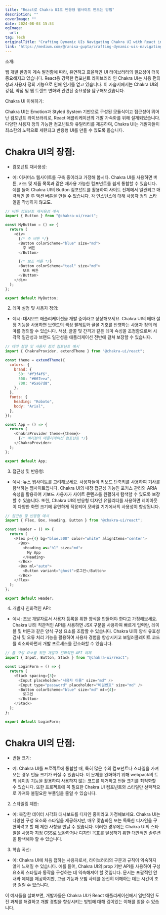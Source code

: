 ```yaml
---
title: "React로 Chakra UI로 반응형 웹사이트 만드는 방법"
description: ""
coverImage: ""
date: 2024-08-03 15:53
ogImage: 
  url: 
tag: Tech
originalTitle: "Crafting Dynamic UIs Navigating Chakra UI with React in Evolving Web Trends"
link: "https://medium.com/@ranisa-gupta/crafting-dynamic-uis-navigating-chakra-ui-with-react-in-evolving-web-trends-81a09d709a10"
---
```




소개:

웹 개발 환경이 계속 발전함에 따라, 유연하고 효율적인 UI 라이브러리의 필요성이 더욱 중요해지고 있습니다. React용 강력한 컴포넌트 라이브러리 인 Chakra UI는 사용 편의성과 사용자 정의 기능으로 인해 인기를 얻고 있습니다. 이 자습서에서는 Chakra UI의 강점, 약점 및 웹 트렌드 변화와 관련된 중요성을 탐구해보겠습니다.

Chakra UI 이해하기:

Chakra UI는 Emotion과 Styled System 기반으로 구성된 모듈식이고 접근성이 뛰어난 컴포넌트 라이브러리로, React 애플리케이션의 개발 가속화를 위해 설계되었습니다. 다양한 사용자 정의 가능한 컴포넌트와 유틸리티를 제공하여, Chakra UI는 개발자들이 최소한의 노력으로 세련되고 반응형 UI를 만들 수 있도록 돕습니다.

<div class="content-ad"></div>

# Chakra UI의 장점:

- 컴포넌트 재사용성:

- 예: 이커머스 웹사이트를 구축 중이라고 가정해 봅시다. Chakra UI를 사용하면 버튼, 카드 및 제품 목록과 같은 재사용 가능한 컴포넌트를 쉽게 통합할 수 있습니다. 예를 들어 Chakra UI의 Button 컴포넌트를 활용하여 사이트 전체에서 일관되고 매력적인 콜 투 액션 버튼을 만들 수 있습니다. 각 인스턴스에 대해 사용자 정의 스타일을 작성하지 않고도.

```js
// 버튼 컴포넌트 재사용성 예시
import { Button } from "@chakra-ui/react";

const MyButton = () => {
  return (
    <div>
      {/* 주 버튼 */}
      <Button colorScheme="blue" size="md">
        주 버튼
      </Button>

      {/* 보조 버튼 */}
      <Button colorScheme="teal" size="md">
        보조 버튼
      </Button>
    </div>
  );
};

export default MyButton;
```

<div class="content-ad"></div>

2. 테마 설정 및 사용자 정의:

- 예시: 대시보드 애플리케이션을 개발 중이라고 상상해보세요. Chakra UI의 테마 설정 기능을 사용하면 브랜드의 색상 팔레트와 글꼴 기호를 반영하는 사용자 정의 테마를 정의할 수 있습니다. 색상, 글꼴 및 간격과 같은 테마 속성을 조정함으로써 시각적 일관성과 브랜드 일관성을 애플리케이션 전반에 걸쳐 보장할 수 있습니다.

```js
// 테마 설정 및 사용자 정의 컴포넌트 예시
import { ChakraProvider, extendTheme } from "@chakra-ui/react";

const theme = extendTheme({
  colors: {
    brand: {
      50: "#f3f4f6",
      500: "#667eea",
      700: "#5a67d8",
    },
  },
  fonts: {
    heading: "Roboto",
    body: "Arial",
  },
});

const App = () => {
  return (
    <ChakraProvider theme={theme}>
      {/* 여러분의 애플리케이션 컴포넌트 */}
    </ChakraProvider>
  );
};

export default App;
```

3. 접근성 및 반응형:

<div class="content-ad"></div>

- 예시: 뉴스 웹사이트를 고려해보세요. 사용자들이 키보드 단축키를 사용하여 기사를 탐색하는 웹사이트입니다. Chakra UI의 내장 접근성 기능인 포커스 관리와 ARIA 속성을 활용하여 키보드 사용자가 사이트 콘텐츠를 원활하게 탐색할 수 있도록 보장할 수 있습니다. 또한, Chakra UI의 반응형 디자인 유틸리티를 사용하면 레이아웃이 다양한 화면 크기에 유연하게 적응되어 모바일 기기에서의 사용성이 향상됩니다.

```js
// 접근성 및 반응형 예시
import { Flex, Box, Heading, Button } from "@chakra-ui/react";

const Header = () => {
  return (
    <Flex p={4} bg="blue.500" color="white" alignItems="center">
      <Box>
        <Heading as="h1" size="md">
          My App
        </Heading>
      </Box>
      <Box ml="auto">
        <Button variant="ghost">로그인</Button>
      </Box>
    </Flex>
  );
};

export default Header;
```

4. 개발자 친화적인 API:

- 예시: 초보 개발자로서 사용자 등록을 위한 양식을 만들어야 한다고 가정해보세요. Chakra UI의 직관적인 API를 사용하면 JSX 구문을 사용하여 빠르게 입력란, 레이블 및 버튼과 같은 양식 구성 요소를 조합할 수 있습니다. Chakra UI의 양식 유효성 검사 및 오류 처리 기능을 활용하여 사용자 경험을 향상시키고 보일러플레이트 코드를 최소화하면서 개발 프로세스를 간소화할 수 있습니다.

<div class="content-ad"></div>

```js
// 폼 구성 요소를 위한 개발자 친화적인 API 예제
import { Input, Button, Stack } from "@chakra-ui/react";

const LoginForm = () => {
  return (
    <Stack spacing={3}>
      <Input placeholder="사용자 이름" size="md" />
      <Input type="password" placeholder="비밀번호" size="md" />
      <Button colorScheme="blue" size="md" mt={4}>
        로그인
      </Button>
    </Stack>
  );
};

export default LoginForm;
```

# Chakra UI의 단점:

- 번들 크기:

- 예: Chakra UI를 프로젝트에 통합할 때, 특히 많은 수의 컴포넌트나 스타일을 가져오는 경우 번들 크기가 커질 수 있습니다. 이 문제를 완화하기 위해 webpack의 트리 쉐이킹 기능을 활용하여 사용하지 않는 코드를 제거하고 번들 크기를 최적화할 수 있습니다. 또한 프로젝트에 꼭 필요한 Chakra UI 컴포넌트와 스타일만 선택적으로 가져와 불필요한 부풀임을 줄일 수 있습니다.

<div class="content-ad"></div>

2. 스타일링 제한:

- 예: 복잡한 데이터 시각화 대시보드를 디자인 중이라고 가정해보세요. Chakra UI는 다양한 구성 요소와 스타일을 제공하지만, 매우 맞춤화된 또는 독특한 디자인을 구현하려고 할 때 제한 사항을 만날 수 있습니다. 이러한 경우에는 Chakra UI의 스타일을 사용자 지정 CSS로 보완하거나 디자인 목표를 달성하기 위한 대안적인 솔루션을 탐색해야 할 수 있습니다.

3. 학습 곡선:

- 예: Chakra UI에 처음 접하는 사용자로서, 라이브러리의 구문과 규칙이 익숙하지 않게 느껴질 수 있습니다. 예를 들어, Chakra UI의 prop 기반 API를 사용하여 구성 요소의 스타일과 동작을 구성하는 데 익숙해져야 할 것입니다. 문서는 포괄적인 안내와 예제를 제공하지만, 고급 기능과 모범 사례를 완전히 이해하는 데는 시간이 조금 걸릴 수 있습니다.

<div class="content-ad"></div>

이 예시들을 살펴보면, 개발자들은 Chakra UI가 React 애플리케이션에서 일반적인 도전 과제를 해결하고 개발 경험을 향상시키는 방법에 대해 깊이있는 이해를 얻을 수 있습니다.
